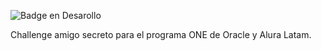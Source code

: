 ![Badge en Desarollo](https://img.shields.io/badge/STATUS-EN%20DESAROLLO-green)

Challenge amigo secreto para el programa ONE de Oracle y Alura Latam. 
